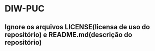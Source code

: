 # DIW-PUC

## Ignore os arquivos LICENSE(licensa de uso do repositório) e README.md(descrição do repositório)